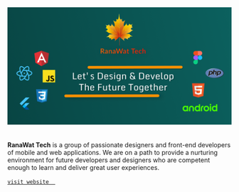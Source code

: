 <div align="center">
<a href="https://github.com/RanawatTech">
<img src="https://github.com/RanawatTech/.github/blob/main/profile/Github%20header.png"></a>
</div>
<br>
<br>
<b>RanaWat Tech</b>  is a group of passionate designers and front-end developers of mobile and web applications. We are on a path to provide a nurturing environment for future developers and designers who are competent enough to learn and deliver great user experiences.



<a align ="center" href="https://ranawattech.web.app"> `visit website  `</a>

